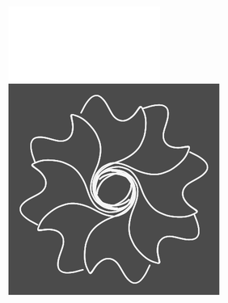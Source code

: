 ![](/Notatki/Semestr%203/Niezawodność%20i%20diagnostyka%20układów%20cyfrowych%201/Wykłady/Wykład%206/NIDUC_w7_8updated.pdf)
![](/Notatki/Semestr%203/Niezawodność%20i%20diagnostyka%20układów%20cyfrowych%201/Wykłady/Wykład%206/Drawing%202023-12-18%2007.35.21.excalidraw.svg)